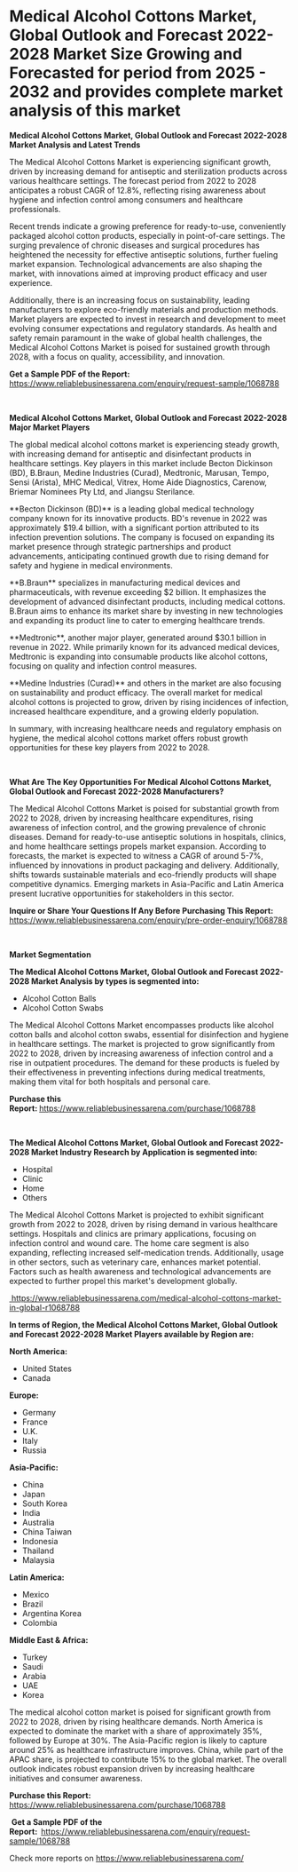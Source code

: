 <p><h1>Medical Alcohol Cottons Market, Global Outlook and Forecast 2022-2028 Market Size Growing and Forecasted for period from 2025 - 2032 and provides complete market analysis of this market</h1></p><p><strong>Medical Alcohol Cottons Market, Global Outlook and Forecast 2022-2028 Market Analysis and Latest Trends</strong></p>
<p><p>The Medical Alcohol Cottons Market is experiencing significant growth, driven by increasing demand for antiseptic and sterilization products across various healthcare settings. The forecast period from 2022 to 2028 anticipates a robust CAGR of 12.8%, reflecting rising awareness about hygiene and infection control among consumers and healthcare professionals.</p><p>Recent trends indicate a growing preference for ready-to-use, conveniently packaged alcohol cotton products, especially in point-of-care settings. The surging prevalence of chronic diseases and surgical procedures has heightened the necessity for effective antiseptic solutions, further fueling market expansion. Technological advancements are also shaping the market, with innovations aimed at improving product efficacy and user experience.</p><p>Additionally, there is an increasing focus on sustainability, leading manufacturers to explore eco-friendly materials and production methods. Market players are expected to invest in research and development to meet evolving consumer expectations and regulatory standards. As health and safety remain paramount in the wake of global health challenges, the Medical Alcohol Cottons Market is poised for sustained growth through 2028, with a focus on quality, accessibility, and innovation.</p></p>
<p><strong>Get a Sample PDF of the Report:&nbsp;</strong> <a href="https://www.reliablebusinessarena.com/enquiry/request-sample/1068788?utm_campaign=3163&utm_medium=2&utm_source=Github&utm_content=ia&utm_term=21032025&utm_id=medical-alcohol-cottons-market-global-outlook-and-forecast-2022-2028">https://www.reliablebusinessarena.com/enquiry/request-sample/1068788</a></p>
<p>&nbsp;</p>
<p><strong>Medical Alcohol Cottons Market, Global Outlook and Forecast 2022-2028 Major Market Players</strong></p>
<p><p>The global medical alcohol cottons market is experiencing steady growth, with increasing demand for antiseptic and disinfectant products in healthcare settings. Key players in this market include Becton Dickinson (BD), B.Braun, Medine Industries (Curad), Medtronic, Marusan, Tempo, Sensi (Arista), MHC Medical, Vitrex, Home Aide Diagnostics, Carenow, Briemar Nominees Pty Ltd, and Jiangsu Sterilance.</p><p>**Becton Dickinson (BD)** is a leading global medical technology company known for its innovative products. BD's revenue in 2022 was approximately $19.4 billion, with a significant portion attributed to its infection prevention solutions. The company is focused on expanding its market presence through strategic partnerships and product advancements, anticipating continued growth due to rising demand for safety and hygiene in medical environments.</p><p>**B.Braun** specializes in manufacturing medical devices and pharmaceuticals, with revenue exceeding $2 billion. It emphasizes the development of advanced disinfectant products, including medical cottons. B.Braun aims to enhance its market share by investing in new technologies and expanding its product line to cater to emerging healthcare trends.</p><p>**Medtronic**, another major player, generated around $30.1 billion in revenue in 2022. While primarily known for its advanced medical devices, Medtronic is expanding into consumable products like alcohol cottons, focusing on quality and infection control measures.</p><p>**Medine Industries (Curad)** and others in the market are also focusing on sustainability and product efficacy. The overall market for medical alcohol cottons is projected to grow, driven by rising incidences of infection, increased healthcare expenditure, and a growing elderly population.</p><p>In summary, with increasing healthcare needs and regulatory emphasis on hygiene, the medical alcohol cottons market offers robust growth opportunities for these key players from 2022 to 2028.</p></p>
<p>&nbsp;</p>
<p><strong>What Are The Key Opportunities For Medical Alcohol Cottons Market, Global Outlook and Forecast 2022-2028 Manufacturers?</strong></p>
<p><p>The Medical Alcohol Cottons Market is poised for substantial growth from 2022 to 2028, driven by increasing healthcare expenditures, rising awareness of infection control, and the growing prevalence of chronic diseases. Demand for ready-to-use antiseptic solutions in hospitals, clinics, and home healthcare settings propels market expansion. According to forecasts, the market is expected to witness a CAGR of around 5-7%, influenced by innovations in product packaging and delivery. Additionally, shifts towards sustainable materials and eco-friendly products will shape competitive dynamics. Emerging markets in Asia-Pacific and Latin America present lucrative opportunities for stakeholders in this sector.</p></p>
<p><strong>Inquire or Share Your Questions If Any Before Purchasing This Report:</strong> <a href="https://www.reliablebusinessarena.com/enquiry/pre-order-enquiry/1068788?utm_campaign=3163&utm_medium=2&utm_source=Github&utm_content=ia&utm_term=21032025&utm_id=medical-alcohol-cottons-market-global-outlook-and-forecast-2022-2028">https://www.reliablebusinessarena.com/enquiry/pre-order-enquiry/1068788</a></p>
<p>&nbsp;</p>
<p><strong>Market Segmentation</strong></p>
<p><strong>The Medical Alcohol Cottons Market, Global Outlook and Forecast 2022-2028 Market Analysis by types is segmented into:</strong></p>
<p><ul><li>Alcohol Cotton Balls</li><li>Alcohol Cotton Swabs</li></ul></p>
<p><p>The Medical Alcohol Cottons Market encompasses products like alcohol cotton balls and alcohol cotton swabs, essential for disinfection and hygiene in healthcare settings. The market is projected to grow significantly from 2022 to 2028, driven by increasing awareness of infection control and a rise in outpatient procedures. The demand for these products is fueled by their effectiveness in preventing infections during medical treatments, making them vital for both hospitals and personal care.</p></p>
<p><strong>Purchase this Report:&nbsp;</strong><a href="https://www.reliablebusinessarena.com/purchase/1068788?utm_campaign=3163&utm_medium=2&utm_source=Github&utm_content=ia&utm_term=21032025&utm_id=medical-alcohol-cottons-market-global-outlook-and-forecast-2022-2028">https://www.reliablebusinessarena.com/purchase/1068788</a></p>
<p>&nbsp;</p>
<p><strong>The Medical Alcohol Cottons Market, Global Outlook and Forecast 2022-2028 Market Industry Research by Application is segmented into:</strong></p>
<p><ul><li>Hospital</li><li>Clinic</li><li>Home</li><li>Others</li></ul></p>
<p><p>The Medical Alcohol Cottons Market is projected to exhibit significant growth from 2022 to 2028, driven by rising demand in various healthcare settings. Hospitals and clinics are primary applications, focusing on infection control and wound care. The home care segment is also expanding, reflecting increased self-medication trends. Additionally, usage in other sectors, such as veterinary care, enhances market potential. Factors such as health awareness and technological advancements are expected to further propel this market's development globally.</p></p>
<p><a href="https://www.reliablebusinessarena.com/medical-alcohol-cottons-market-in-global-r1068788?utm_campaign=3163&utm_medium=2&utm_source=Github&utm_content=ia&utm_term=21032025&utm_id=medical-alcohol-cottons-market-global-outlook-and-forecast-2022-2028">&nbsp;https://www.reliablebusinessarena.com/medical-alcohol-cottons-market-in-global-r1068788</a></p>
<p><strong>In terms of Region, the Medical Alcohol Cottons Market, Global Outlook and Forecast 2022-2028 Market Players available by Region are:</strong></p>
<p>
    <p> <strong> North America: </strong>
        <ul>
            <li>United States</li>
            <li>Canada</li>
        </ul>
        </p> 
    <p> <strong> Europe: </strong>
        <ul>
            <li>Germany</li>
            <li>France</li>
            <li>U.K.</li>
            <li>Italy</li>
            <li>Russia</li>
        </ul>
        </p> 
    <p> <strong> Asia-Pacific: </strong>
        <ul>
            <li>China</li>
            <li>Japan</li>
            <li>South Korea</li>
            <li>India</li>
            <li>Australia</li>
            <li>China Taiwan</li>
            <li>Indonesia</li>
            <li>Thailand</li>
            <li>Malaysia</li>
        </ul>
        </p> 
    <p> <strong> Latin America: </strong>
        <ul>
            <li>Mexico</li>
            <li>Brazil</li>
            <li>Argentina Korea</li>
            <li>Colombia</li>
        </ul>
        </p> 
    <p> <strong> Middle East & Africa: </strong>
        <ul>
            <li>Turkey</li>
            <li>Saudi</li>
            <li>Arabia</li>
            <li>UAE</li>
            <li>Korea</li>
        </ul>
    </p>
    </p>
<p><p>The medical alcohol cotton market is poised for significant growth from 2022 to 2028, driven by rising healthcare demands. North America is expected to dominate the market with a share of approximately 35%, followed by Europe at 30%. The Asia-Pacific region is likely to capture around 25% as healthcare infrastructure improves. China, while part of the APAC share, is projected to contribute 15% to the global market. The overall outlook indicates robust expansion driven by increasing healthcare initiatives and consumer awareness.</p></p>
<p><strong>Purchase this Report: </strong><a href="https://www.reliablebusinessarena.com/purchase/1068788?utm_campaign=3163&utm_medium=2&utm_source=Github&utm_content=ia&utm_term=21032025&utm_id=medical-alcohol-cottons-market-global-outlook-and-forecast-2022-2028">https://www.reliablebusinessarena.com/purchase/1068788</a></p>
<p>&nbsp;<strong>Get a Sample PDF of the Report:&nbsp;&nbsp;</strong><a href="https://www.reliablebusinessarena.com/enquiry/request-sample/1068788?utm_campaign=3163&utm_medium=2&utm_source=Github&utm_content=ia&utm_term=21032025&utm_id=medical-alcohol-cottons-market-global-outlook-and-forecast-2022-2028">https://www.reliablebusinessarena.com/enquiry/request-sample/1068788</a></p>
<p><strong></strong></p>
<p>Check more reports on <a href="https://www.reliablebusinessarena.com/?utm_campaign=3163&utm_medium=2&utm_source=Github&utm_content=ia&utm_term=21032025&utm_id=medical-alcohol-cottons-market-global-outlook-and-forecast-2022-2028">https://www.reliablebusinessarena.com/</a></p>